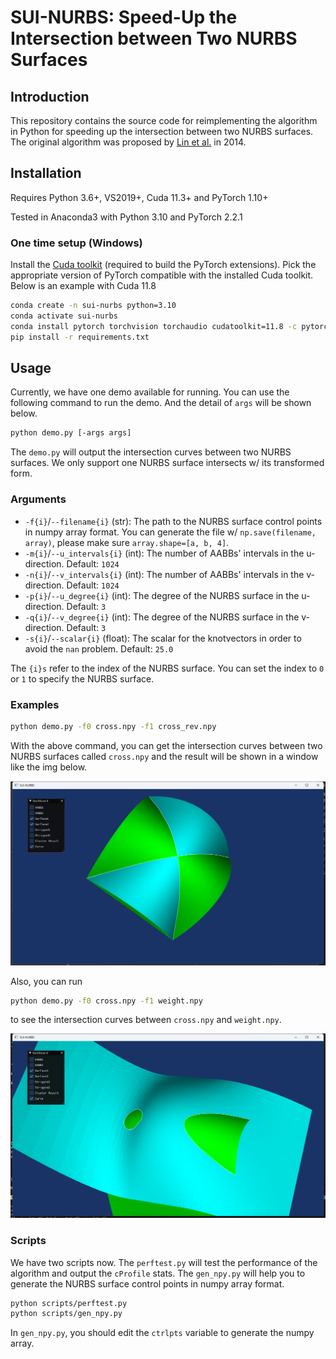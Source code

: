 # SUI-NURBS: Speed-Up the Intersection between Two NURBS Surfaces

## Introduction

This repository contains the source code for reimplementing the algorithm in Python for speeding up the intersection between two NURBS surfaces. The original algorithm was proposed by [Lin et al.](https://ieeexplore.ieee.org/abstract/document/6616551/) in 2014.

## Installation

Requires Python 3.6+, VS2019+, Cuda 11.3+ and PyTorch 1.10+

Tested in Anaconda3 with Python 3.10 and PyTorch 2.2.1

### One time setup (Windows)

Install the [Cuda toolkit](https://developer.nvidia.com/cuda-toolkit) (required to build the PyTorch extensions). Pick the appropriate version of PyTorch compatible with the installed Cuda toolkit. Below is an example with Cuda 11.8

```bash
conda create -n sui-nurbs python=3.10
conda activate sui-nurbs
conda install pytorch torchvision torchaudio cudatoolkit=11.8 -c pytorch -c conda-forge
pip install -r requirements.txt
```

## Usage

Currently, we have one demo available for running. You can use the following command to run the demo. And the detail of `args` will be shown below.

```bash
python demo.py [-args args]
```

The `demo.py` will output the intersection curves between two NURBS surfaces. We only support one NURBS surface intersects w/ its transformed form.

### Arguments

- `-f{i}`/`--filename{i}` (str): The path to the NURBS surface control points in numpy array format. You can generate the file w/ `np.save(filename, array)`, please make sure `array.shape=[a, b, 4]`.
- `-m{i}`/`--u_intervals{i}` (int): The number of AABBs' intervals in the u-direction. Default: `1024`
- `-n{i}`/`--v_intervals{i}` (int): The number of AABBs' intervals in the v-direction. Default: `1024`
- `-p{i}`/`--u_degree{i}` (int): The degree of the NURBS surface in the u-direction. Default: `3`
- `-q{i}`/`--v_degree{i}` (int): The degree of the NURBS surface in the v-direction. Default: `3`
- `-s{i}`/`--scalar{i}` (float): The scalar for the knotvectors in order to avoid the `nan` problem. Default: `25.0`

The `{i}s` refer to the index of the NURBS surface. You can set the index to `0` or `1` to specify the NURBS surface.

### Examples

```bash
python demo.py -f0 cross.npy -f1 cross_rev.npy
```

With the above command, you can get the intersection curves between two NURBS surfaces called `cross.npy` and the result will be shown in a window like the img below.

![](./assets/cross.png)

Also, you can run

```bash
python demo.py -f0 cross.npy -f1 weight.npy
```

to see the intersection curves between `cross.npy` and `weight.npy`.

![](./assets/weight.png)

### Scripts

We have two scripts now. The `perftest.py` will test the performance of the algorithm and output the `cProfile` stats. The `gen_npy.py` will help you to generate the NURBS surface control points in numpy array format.

```bash
python scripts/perftest.py
python scripts/gen_npy.py
```

In `gen_npy.py`, you should edit the `ctrlpts` variable to generate the numpy array.
